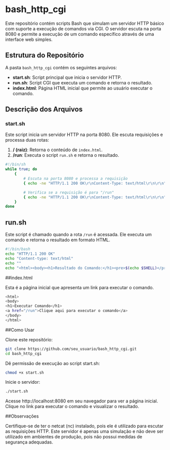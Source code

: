 # bash_http_cgi

Este repositório contém scripts Bash que simulam um servidor HTTP básico com suporte a execução de comandos via CGI. O servidor escuta na porta 8080 e permite a execução de um comando específico através de uma interface web simples.

## Estrutura do Repositório

A pasta `bash_http_cgi` contém os seguintes arquivos:

- **start.sh**: Script principal que inicia o servidor HTTP.
- **run.sh**: Script CGI que executa um comando e retorna o resultado.
- **index.html**: Página HTML inicial que permite ao usuário executar o comando.

## Descrição dos Arquivos

### start.sh

Este script inicia um servidor HTTP na porta 8080. Ele escuta requisições e processa duas rotas:

1. **/ (raiz)**: Retorna o conteúdo de `index.html`.
2. **/run**: Executa o script `run.sh` e retorna o resultado.

```bash
#!/bin/sh
while true; do
    {
        # Escuta na porta 8080 e processa a requisição
        { echo -ne "HTTP/1.1 200 OK\r\nContent-Type: text/html\r\n\r\n"; cat index.html; } | nc -l -p 8080 -q 1;

        # Verifica se a requisição é para "/run"
        { echo -ne "HTTP/1.1 200 OK\r\nContent-Type: text/html\r\n\r\n"; ./run.sh; } | nc -l -p 8080 -q 1;
    }
done
```

## run.sh

Este script é chamado quando a rota `/run` é acessada. Ele executa um comando e retorna o resultado em formato HTML.

```bash
#!/bin/bash
echo "HTTP/1.1 200 OK"
echo "Content-type: text/html"
echo ""
echo "<html><body><h1>Resultado do Comando:</h1><pre>$(echo $SHELL)</pre></body></html>"
```

##index.html

Esta é a página inicial que apresenta um link para executar o comando.

```bash
<html>
<body>
<h1>Executar Comando</h1>
<a href="/run">Clique aqui para executar o comando</a>
</body>
</html>
```

##Como Usar

Clone este repositório:

```bash
git clone https://github.com/seu_usuario/bash_http_cgi.git
cd bash_http_cgi
```

Dê permissão de execução ao script start.sh:

```bash
chmod +x start.sh
```

Inicie o servidor:

```bash
./start.sh
```

Acesse http://localhost:8080 em seu navegador para ver a página inicial. Clique no link para executar o comando e visualizar o resultado.

##Observações

Certifique-se de ter o netcat (nc) instalado, pois ele é utilizado para escutar as requisições HTTP.
Este servidor é apenas uma simulação e não deve ser utilizado em ambientes de produção, pois não possui medidas de segurança adequadas.
